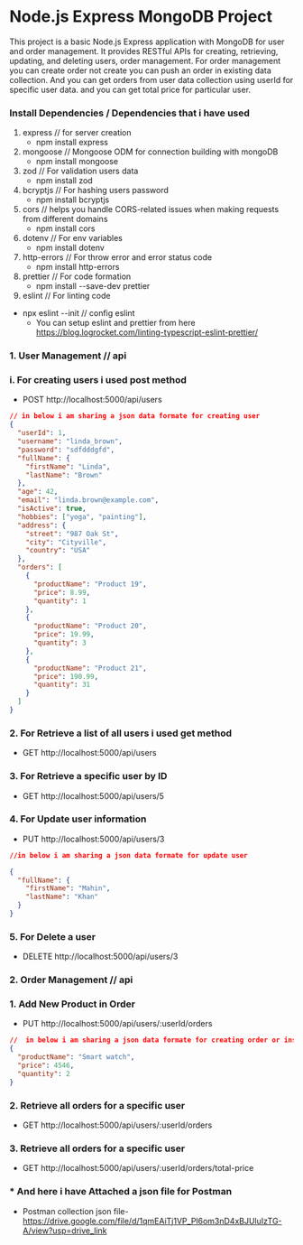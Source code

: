 # Node.js Express MongoDB Project

This project is a basic Node.js Express application with MongoDB for user and order management. It provides RESTful APIs for creating, retrieving, updating, and deleting users, order management.
For order management you can create order not create you can push an order in existing data collection. And you can get orders from user data collection using userId for specific user data. and you can get total price for particular user.

### Install Dependencies / Dependencies that i have used

1. express // for server creation
   - npm install express
2. mongoose // Mongoose ODM for connection building with mongoDB
   - npm install mongoose
3. zod // For validation users data
   - npm install zod
4. bcryptjs // For hashing users password
   - npm install bcryptjs
5. cors // helps you handle CORS-related issues when making requests from different domains
   - npm install cors
6. dotenv // For env variables
   - npm install dotenv
7. http-errors // For throw error and error status code
   - npm install http-errors
8. prettier // For code formation
   - npm install --save-dev prettier
9. eslint // For linting code

- npx eslint --init // config eslint
  - You can setup eslint and prettier from here https://blog.logrocket.com/linting-typescript-eslint-prettier/

### 1. User Management // api

### i. For creating users i used post method

- POST http://localhost:5000/api/users

```json
// in below i am sharing a json data formate for creating user
{
  "userId": 1,
  "username": "linda_brown",
  "password": "sdfdddgfd",
  "fullName": {
    "firstName": "Linda",
    "lastName": "Brown"
  },
  "age": 42,
  "email": "linda.brown@example.com",
  "isActive": true,
  "hobbies": ["yoga", "painting"],
  "address": {
    "street": "987 Oak St",
    "city": "Cityville",
    "country": "USA"
  },
  "orders": [
    {
      "productName": "Product 19",
      "price": 8.99,
      "quantity": 1
    },
    {
      "productName": "Product 20",
      "price": 19.99,
      "quantity": 3
    },
    {
      "productName": "Product 21",
      "price": 190.99,
      "quantity": 31
    }
  ]
}
```

### 2. For Retrieve a list of all users i used get method

- GET http://localhost:5000/api/users

### 3. For Retrieve a specific user by ID

- GET http://localhost:5000/api/users/5

### 4. For Update user information

- PUT http://localhost:5000/api/users/3

```json
//in below i am sharing a json data formate for update user

{
  "fullName": {
    "firstName": "Mahin",
    "lastName": "Khan"
  }
}
```

### 5. For Delete a user

- DELETE http://localhost:5000/api/users/3

### 2. Order Management // api

### 1. Add New Product in Order

- PUT http://localhost:5000/api/users/:userId/orders

```json
//  in below i am sharing a json data formate for creating order or insert an order
{
  "productName": "Smart watch",
  "price": 4546,
  "quantity": 2
}
```

### 2. Retrieve all orders for a specific user

- GET http://localhost:5000/api/users/:userId/orders

### 3. Retrieve all orders for a specific user

- GET http://localhost:5000/api/users/:userId/orders/total-price

### \* And here i have Attached a json file for Postman

- Postman collection json file- https://drive.google.com/file/d/1qmEAiTj1VP_Pl6om3nD4xBJUluIzTG-A/view?usp=drive_link
